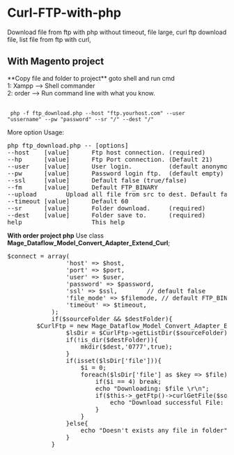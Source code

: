 # Curl-FTP-with-php
Download file from ftp with php without timeout, file large, curl ftp download file, list file from ftp with curl, 

<h2>With Magento project</h2>
**Copy file and folder to project** 
goto shell and run cmd
<br/>1: Xampp --> Shell commander
<br/>2: order --> Run command line with what you know. 

<br/><code> php -f ftp_download.php --host "ftp.yourhost.com" --user "ussername" --pw "password" --sr "/" --dest "/" </code>

More option Usage:  
<pre>
php ftp_download.php -- [options]
--host    [value]      Ftp host connection. (required)		
--hp      [value]      Ftp Port connection. (Default 21)	
--user    [value]      User login.          (default anonymou)	
--pw      [value]      Password login ftp.  (default empty)	
--ssl     [value]      Default false (true/false)		
--fm      [value]      Default FTP_BINARY			
--upload  <value>      Upload all file from src to dest. Default false
--timeout [value]      Default 60				
--sr      [value]      Folder download.     (required)		
--dest    [value]      Folder save to.      (required)	
help                   This help
</pre>

**With order project php** Use class **Mage_Dataflow_Model_Convert_Adapter_Extend_Curl**;
<pre>
$connect = array(
                'host' => $host,
                'port' => $port,
                'user' => $user,	  
                'password' => $password,  
                'ssl' => $ssl,		  // default false 
                'file_mode' => $filemode, // default FTP_BINARY
                'timeout' => $timeout,
            );
            if($sourceFolder && $destFolder){
		$CurlFtp = new Mage_Dataflow_Model_Convert_Adapter_Extend_Curl($connect);
                $lsDir = $CurlFtp->getListDir($sourceFolder);
                if(!is_dir($destFolder)){
                    mkdir($dest,'0777',true);
                }
                if(isset($lsDir['file'])){
                    $i = 0;
                    foreach($lsDir['file'] as $key => $file){
                        if($i == 4) break;
                        echo "Downloading: $file \r\n";
                        if($this->_getFtp()->curlGetFile($sourceFolder.DS.$file,$destFolder.'/'.$file, false)){
                            echo "Download successful File: $file \r\n";
                        }
                    }
                }else{
                    echo "Doesn't exists any file in folder";
                }
            }
</pre>

